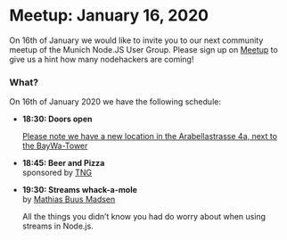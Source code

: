 # Meetup: January 16, 2020

On 16th of January we would like to invite you to our next community meetup of the Munich Node.JS User Group. 
Please sign up on [Meetup](https://www.meetup.com/Munich-Node-js-User-Group/events/267871364/) to give us a hint how many nodehackers are coming!

### What?

On 16th of January 2020 we have the following schedule:


*   **18:30: Doors open**  

    [Please note we have a new location in the Arabellastrasse 4a, next to the BayWa-Tower](https://www.tngtech.com/kontakt-und-impressum.html)
    
*   **18:45: Beer and Pizza**  
    sponsored by [TNG](https://www.tngtech.com/en.html)

*   **19:30: Streams whack-a-mole**  
    by [Mathias Buus Madsen](/speakers.html#mathiasb)

    All the things you didn’t know you had do worry about when using streams in Node.js.
